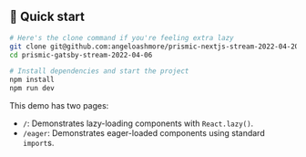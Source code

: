 ## 🚀 Quick start

```bash
# Here's the clone command if you're feeling extra lazy
git clone git@github.com:angeloashmore/prismic-nextjs-stream-2022-04-20.git
cd prismic-gatsby-stream-2022-04-06

# Install dependencies and start the project
npm install
npm run dev
```

This demo has two pages:

- `/`: Demonstrates lazy-loading components with `React.lazy()`.
- `/eager`: Demonstrates eager-loaded components using standard `import`s.
